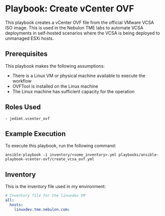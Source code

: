 Playbook: Create vCenter OVF
==============================

This playbook creates a vCenter OVF file from the official VMware VCSA ISO image. This is used in the Nebulon TME labs to automate VCSA deployments in self-hosted scenarios where the VCSA is being deployed to unmanaged ESXi hosts.

Prerequisites
-------------

This playbook makes the following assumptions:
- There is a Linux VM or physical machine available to execute the workflow
- OVFTool is installed on the Linux machine
- The Linux machine has sufficient capacity for the operation

Roles Used
----------

    - jedimt.vcenter_ovf

Example Execution
-----------------

To execute this playbook, run the following command:

    ansible-playbook -i inventory/<some_inventory>.yml playbooks/ansible-playbook-vcenter-ovf/create_vcsa_ovf.yml

Inventory
---------

This is the inventory file used in my environment:

```yaml
# Inventory file for the linuxdev VM
all:
  hosts:
    linuxdev.tme.nebulon.com:
```